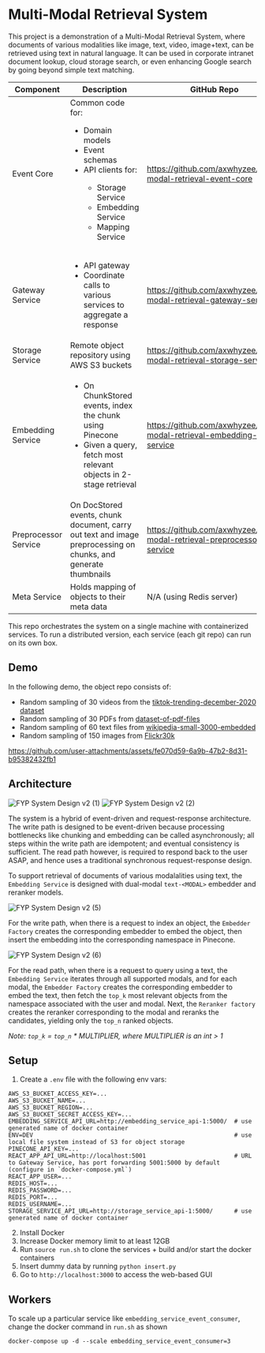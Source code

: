 # Multi-Modal Retrieval System
This project is a demonstration of a Multi-Modal Retrieval System, where documents of various modalities like image, text, video, image+text, can be retrieved using text in natural language. It can be used in corporate intranet document lookup, cloud storage search, or even enhancing Google search by going beyond simple text matching.

| **Component** | **Description** | **GitHub Repo** |
| --------- | ----------- | ----------- |
| Event Core | Common code for:<ul><li>Domain models</li><li>Event schemas</li><li>API clients for:</li><ul><li>Storage Service</li><li>Embedding Service</li><li>Mapping Service</li></ul></li></ul> | https://github.com/axwhyzee/multi-modal-retrieval-event-core |
| Gateway Service | <ul><li>API gateway</li><li>Coordinate calls to various services to aggregate a response</li></ul> | https://github.com/axwhyzee/multi-modal-retrieval-gateway-service
| Storage Service | Remote object repository using AWS S3 buckets | https://github.com/axwhyzee/multi-modal-retrieval-storage-service
| Embedding Service | <ul><li>On ChunkStored events, index the chunk using Pinecone</li><li>Given a query, fetch most relevant objects in 2-stage retrieval</li> | https://github.com/axwhyzee/multi-modal-retrieval-embedding-service
| Preprocessor Service | On DocStored events, chunk document, carry out text and image preprocessing on chunks, and generate thumbnails | https://github.com/axwhyzee/multi-modal-retrieval-preprocessor-service
| Meta Service | Holds mapping of objects to their meta data | N/A (using Redis server)


This repo orchestrates the system on a single machine with containerized services. To run a distributed version, each service (each git repo) can run on its own box.

## Demo
In the following demo, the object repo consists of:
- Random sampling of 30 videos from the [tiktok-trending-december-2020 dataset](https://www.kaggle.com/datasets/erikvdven/tiktok-trending-december-2020)
- Random sampling of 30 PDFs from [dataset-of-pdf-files](https://www.kaggle.com/datasets/manisha717/dataset-of-pdf-files)
- Random sampling of 60 text files from [wikipedia-small-3000-embedded](https://huggingface.co/datasets/not-lain/wikipedia-small-3000-embedded)
- Random sampling of 150 images from [Flickr30k](https://www.kaggle.com/datasets/hsankesara/flickr-image-dataset)

https://github.com/user-attachments/assets/fe070d59-6a9b-47b2-8d31-b95382432fb1


## Architecture
![FYP System Design v2 (1)](https://github.com/user-attachments/assets/e07a9ed7-b197-4422-941d-64fc88ab9628)
![FYP System Design v2 (2)](https://github.com/user-attachments/assets/4222c918-e64c-4c05-a03e-06897a834f1c)

The system is a hybrid of event-driven and request-response architecture. The write path is designed to be event-driven because processing bottlenecks like chunking and embedding can be called asynchronously; all steps within the write path are idempotent; and eventual consistency is sufficient. The read path however, is required to respond back to the user ASAP, and hence uses a traditional synchronous request-response design.

To support retrieval of documents of various modalalities using text, the `Embedding Service` is designed with dual-modal `text-<MODAL>` embedder and reranker models.

![FYP System Design v2 (5)](https://github.com/user-attachments/assets/7e8f49ba-d170-407d-a2c5-60a03bcbc01e)

For the write path, when there is a request to index an object, the `Embedder Factory` creates the corresponding embedder to embed the object, then insert the embedding into the corresponding namespace in Pinecone.

![FYP System Design v2 (6)](https://github.com/user-attachments/assets/f5805b56-acf1-44b8-afff-d3b90ca67056)

For the read path, when there is a request to query using a text, the `Embedding Service` iterates through all supported modals, and for each modal, the `Embedder Factory` creates the corresponding embedder to embed the text, then fetch the `top_k` most relevant objects from the namespace associated with the user and modal. Next, the `Reranker factory` creates the reranker corresponding to the modal and reranks the candidates, yielding only the `top_n` ranked objects.

*Note: `top_k` = `top_n` * MULTIPLIER, where MULTIPLIER is an int > 1*


## Setup
1. Create a `.env` file with the following env vars:
```
AWS_S3_BUCKET_ACCESS_KEY=...
AWS_S3_BUCKET_NAME=...
AWS_S3_BUCKET_REGION=...
AWS_S3_BUCKET_SECRET_ACCESS_KEY=...
EMBEDDING_SERVICE_API_URL=http://embedding_service_api-1:5000/  # use generated name of docker container
ENV=DEV                                                         # use local file system instead of S3 for object storage
PINECONE_API_KEY=...
REACT_APP_API_URL=http://localhost:5001                         # URL to Gateway Service, has port forwarding 5001:5000 by default (configure in `docker-compose.yml`)
REACT_APP_USER=...
REDIS_HOST=...
REDIS_PASSWORD=...
REDIS_PORT=...
REDIS_USERNAME=...
STORAGE_SERVICE_API_URL=http://storage_service_api-1:5000/      # use generated name of docker container
```

2. Install Docker
3. Increase Docker memory limit to at least 12GB
4. Run `source run.sh` to clone the services + build and/or start the docker containers
5. Insert dummy data by running `python insert.py`
6. Go to `http://localhost:3000` to access the web-based GUI

## Workers
To scale up a particular service like `embedding_service_event_consumer`, change the docker command in `run.sh` as shown
```
docker-compose up -d --scale embedding_service_event_consumer=3
```
